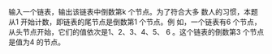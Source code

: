 输入一个链表，输出该链表中倒数第k 个节点。为了符合大多 数人的习惯，本题从1 开始计数，即链表的尾节点是倒数第1 个节点。例
如，一个链表有6 个节点，从头节点开始，它们的值依次是1、2、3、4、5、 6 。这个链表的倒数第3 个节点是值为4 的节点。